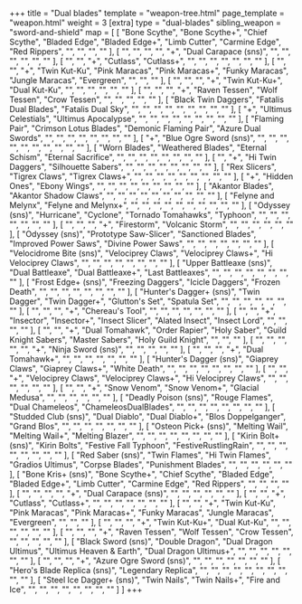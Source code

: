 +++
title = "Dual blades"
template = "weapon-tree.html"
page_template = "weapon.html"
weight = 3
[extra]
type = "dual-blades"
sibling_weapon = "sword-and-shield"
map = [
  [
    "Bone Scythe",
    "Bone Scythe+",
    "Chief Scythe",
    "Bladed Edge",
    "Bladed Edge+",
    "Limb Cutter",
    "Carmine Edge",
    "Red Rippers",
    "",
    "",
    "",
    ""
  ],
  [
    "",
    "",
    "",
    "",
    "+",
    "Dual Carapace (sns)",
    "",
    "",
    "",
    "",
    "",
    ""
  ],
  [
    "",
    "",
    "+",
    "Cutlass",
    "Cutlass+",
    "",
    "",
    "",
    "",
    "",
    "",
    ""
  ],
  [
    "",
    "",
    "+",
    "Twin Kut-Ku",
    "Pink Maracas",
    "Pink Maracas+",
    "Funky Maracas",
    "Jungle Maracas",
    "Evergreen",
    "",
    "",
    ""
  ],
  [
    "",
    "",
    "",
    "+",
    "Twin Kut-Ku+",
    "Dual Kut-Ku",
    "",
    "",
    "",
    "",
    "",
    ""
  ],
  [
    "",
    "",
    "",
    "+",
    "Raven Tessen",
    "Wolf Tessen",
    "Crow Tessen",
    "",
    "",
    "",
    "",
    ""
  ],
  [
    "Black Twin Daggers",
    "Fatalis Dual Blades",
    "Fatalis Dual Sky",
    "",
    "",
    "",
    "",
    "",
    "",
    "",
    "",
    ""
  ],
  [
    "+",
    "Ultimus Celestials",
    "Ultimus Apocalypse",
    "",
    "",
    "",
    "",
    "",
    "",
    "",
    "",
    ""
  ],
  [
    "Flaming Pair",
    "Crimson Lotus Blades",
    "Demonic Flaming Pair",
    "Azure Dual Swords",
    "",
    "",
    "",
    "",
    "",
    "",
    "",
    ""
  ],
  [
    "+",
    "Blue Ogre Sword (sns)",
    "",
    "",
    "",
    "",
    "",
    "",
    "",
    "",
    "",
    ""
  ],
  [
    "Worn Blades",
    "Weathered Blades",
    "Eternal Schism",
    "Eternal Sacrifice",
    "",
    "",
    "",
    "",
    "",
    "",
    "",
    ""
  ],
  [
    "",
    "+",
    "Hi Twin Daggers",
    "Silhouette Sabers",
    "",
    "",
    "",
    "",
    "",
    "",
    "",
    ""
  ],
  [
    "Rex Slicers",
    "Tigrex Claws",
    "Tigrex Claws+",
    "",
    "",
    "",
    "",
    "",
    "",
    "",
    "",
    ""
  ],
  [
    "+",
    "Hidden Ones",
    "Ebony Wings",
    "",
    "",
    "",
    "",
    "",
    "",
    "",
    "",
    ""
  ],
  [
    "Akantor Blades",
    "Akantor Shadow Claws",
    "",
    "",
    "",
    "",
    "",
    "",
    "",
    "",
    "",
    ""
  ],
  [
    "Felyne and Melynx",
    "Felyne and Melynx+",
    "",
    "",
    "",
    "",
    "",
    "",
    "",
    "",
    "",
    ""
  ],
  [
    "Odyssey (sns)",
    "Hurricane",
    "Cyclone",
    "Tornado Tomahawks",
    "Typhoon",
    "",
    "",
    "",
    "",
    "",
    "",
    ""
  ],
  [
    "",
    "",
    "",
    "+",
    "Firestorm",
    "Volcanic Storm",
    "",
    "",
    "",
    "",
    "",
    ""
  ],
  [
    "Odyssey (sns)",
    "Prototype Saw-Slicer",
    "Sanctioned Blades",
    "Improved Power Saws",
    "Divine Power Saws",
    "",
    "",
    "",
    "",
    "",
    "",
    ""
  ],
  [
    "Velocidrome Bite (sns)",
    "Velociprey Claws",
    "Velociprey Claws+",
    "Hi Velociprey Claws",
    "",
    "",
    "",
    "",
    "",
    "",
    "",
    ""
  ],
  [
    "Upper Battleaxe (sns)",
    "Dual Battleaxe",
    "Dual Battleaxe+",
    "Last Battleaxes",
    "",
    "",
    "",
    "",
    "",
    "",
    "",
    ""
  ],
  [
    "Frost Edge+ (sns)",
    "Freezing Daggers",
    "Icicle Daggers",
    "Frozen Death",
    "",
    "",
    "",
    "",
    "",
    "",
    "",
    ""
  ],
  [
    "Hunter's Dagger+ (sns)",
    "Twin Dagger",
    "Twin Dagger+",
    "Glutton's Set",
    "Spatula Set",
    "",
    "",
    "",
    "",
    "",
    "",
    ""
  ],
  [
    "",
    "",
    "",
    "+",
    "Chereau's Tool",
    "",
    "",
    "",
    "",
    "",
    "",
    ""
  ],
  [
    "",
    "",
    "+",
    "Insector",
    "Insector+",
    "Insect Slicer",
    "Alated Insect",
    "Insect Lord",
    "",
    "",
    "",
    ""
  ],
  [
    "",
    "",
    "+",
    "Dual Tomahawk",
    "Order Rapier",
    "Holy Saber",
    "Guild Knight Sabers",
    "Master Sabers",
    "Holy Guild Knight",
    "",
    "",
    ""
  ],
  [
    "",
    "",
    "",
    "",
    "",
    "+",
    "Ninja Sword (sns)",
    "",
    "",
    "",
    "",
    ""
  ],
  [
    "",
    "",
    "",
    "+",
    "Dual Tomahawk+",
    "",
    "",
    "",
    "",
    "",
    "",
    ""
  ],
  [
    "Hunter's Dagger (sns)",
    "Giaprey Claws",
    "Giaprey Claws+",
    "White Death",
    "",
    "",
    "",
    "",
    "",
    "",
    "",
    ""
  ],
  [
    "",
    "",
    "+",
    "Velociprey Claws",
    "Velociprey Claws+",
    "Hi Velociprey Claws",
    "",
    "",
    "",
    "",
    "",
    ""
  ],
  [
    "",
    "",
    "+",
    "Snow Venom",
    "Snow Venom+",
    "Glacial Medusa",
    "",
    "",
    "",
    "",
    "",
    ""
  ],
  [
    "Deadly Poison (sns)",
    "Rouge Flames",
    "Dual Chameleos",
    "ChameleosDualBlades",
    "",
    "",
    "",
    "",
    "",
    "",
    "",
    ""
  ],
  [
    "Studded Club (sns)",
    "Dual Diablo",
    "Dual Diablo+",
    "Blos Doppelganger",
    "Grand Blos",
    "",
    "",
    "",
    "",
    "",
    "",
    ""
  ],
  [
    "Osteon Pick+ (sns)",
    "Melting Wail",
    "Melting Wail+",
    "Melting Blazer",
    "",
    "",
    "",
    "",
    "",
    "",
    "",
    ""
  ],
  [
    "Kirin Bolt+ (sns)",
    "Kirin Bolts",
    "Festive Fall Typhoon",
    "FestiveRustlingRain",
    "",
    "",
    "",
    "",
    "",
    "",
    "",
    ""
  ],
  [
    "Red Saber (sns)",
    "Twin Flames",
    "Hi Twin Flames",
    "Gradios Ultimus",
    "Corpse Blades",
    "Punishment Blades",
    "",
    "",
    "",
    "",
    "",
    ""
  ],
  [
    "Bone Kris+ (sns)",
    "Bone Scythe+",
    "Chief Scythe",
    "Bladed Edge",
    "Bladed Edge+",
    "Limb Cutter",
    "Carmine Edge",
    "Red Rippers",
    "",
    "",
    "",
    ""
  ],
  [
    "",
    "",
    "",
    "",
    "+",
    "Dual Carapace (sns)",
    "",
    "",
    "",
    "",
    "",
    ""
  ],
  [
    "",
    "",
    "+",
    "Cutlass",
    "Cutlass+",
    "",
    "",
    "",
    "",
    "",
    "",
    ""
  ],
  [
    "",
    "",
    "+",
    "Twin Kut-Ku",
    "Pink Maracas",
    "Pink Maracas+",
    "Funky Maracas",
    "Jungle Maracas",
    "Evergreen",
    "",
    "",
    ""
  ],
  [
    "",
    "",
    "",
    "+",
    "Twin Kut-Ku+",
    "Dual Kut-Ku",
    "",
    "",
    "",
    "",
    "",
    ""
  ],
  [
    "",
    "",
    "",
    "+",
    "Raven Tessen",
    "Wolf Tessen",
    "Crow Tessen",
    "",
    "",
    "",
    "",
    ""
  ],
  [
    "Black Sword (sns)",
    "Double Dragon",
    "Dual Dragon Ultimus",
    "Ultimus Heaven & Earth",
    "Dual Dragon Ultimus+",
    "",
    "",
    "",
    "",
    "",
    "",
    ""
  ],
  [
    "",
    "",
    "",
    "+",
    "Azure Ogre Sword (sns)",
    "",
    "",
    "",
    "",
    "",
    "",
    ""
  ],
  [
    "Hero's Blade Replica (sns)",
    "Legendary Replica",
    "",
    "",
    "",
    "",
    "",
    "",
    "",
    "",
    "",
    ""
  ],
  [
    "Steel Ice Dagger+ (sns)",
    "Twin Nails",
    "Twin Nails+",
    "Fire and Ice",
    "",
    "",
    "",
    "",
    "",
    "",
    "",
    ""
  ]
]
+++
